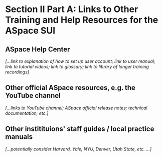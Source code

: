 # Section II Part A: Links to Other Training and Help Resources for the ASpace SUI

## ASpace Help Center

*[...link to explanation of how to set up user account; link to user manual; link to tutorial videos; link to glossary; link to library of longer training recordings]*

## Other official ASpace resources, e.g. the YouTube channel

*[...links to YouTube channel; ASpace official release notes; technical documentation; etc.]*

## Other institituions' staff guides / local practice manuals

*[...potentially consider Harvard, Yale, NYU, Denver, Utah State, etc. ...]*
